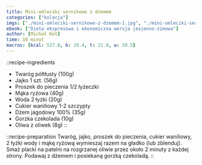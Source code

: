 ```yaml
---
title: Mini-omleciki sernikowe z dżemem
categories: ["kolacja"]
imgs: ["./mini-omleciki-sernikowe-z-dzemem-1.jpg", "./mini-omleciki-sernikowe-z-dzemem-2.jpg"]
ebook: ["Dieta ekspresowa i ekonomiczna wersja jesienno-zimowa"]
author: [Michał Kot]
time: 10 minut
macros: {kcal: 527.8, b: 29.4, t: 21.9, w: 59.5}
---
```


::recipe-ingredients
- Twaróg półtłusty (100g)
- Jajko 1 szt. (56g)
- Proszek do pieczenia 1/2 łyżeczki
- Mąka ryżowa (40g)
- Woda 2 łyżki (20g)
- Cukier waniliowy 1-2 szczypty
- Dżem jagodowy 100% (35g)
- Gorzka czekolada (10g)
- Oliwa z oliwek (8g)
::

::recipe-preparation
Twaróg, jajko, proszek do pieczenia, cukier waniliowy, 2 łyżki wody i mąkę ryżową wymieszaj razem na gładko (lub zblenduj). Smaż placki na patelni na rozgrzanej oliwie przez około 2 minuty z każdej strony. Podawaj z dżemem i posiekaną gorzką czekoladą.
::